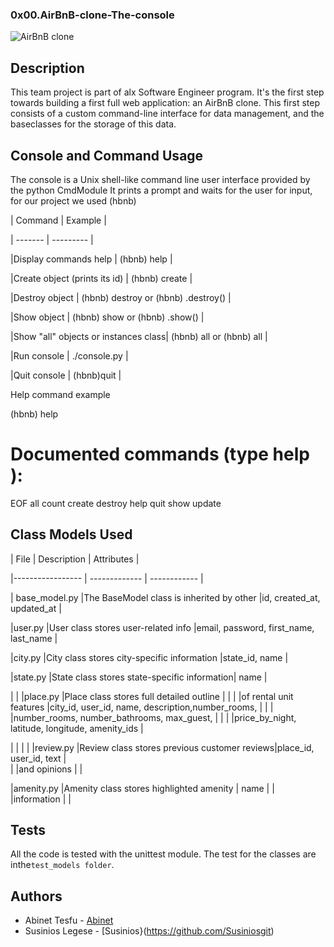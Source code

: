 ### 0x00.AirBnB-clone-The-console
![AirBnB clone](./C:\Users\insa\Desktop\airbnb.png)

## Description
 This team project is part of alx  Software Engineer program. It's the first step towards building a first full web application: an AirBnB clone.
 This first step consists of a custom command-line interface for data management, and the baseclasses for the storage of this data.

## Console and Command Usage
The console is a Unix shell-like command line user interface provided by the python CmdModule It prints a prompt and waits for the user for input, for our project we used (hbnb)

| Command | Example   |

| ------- | --------- |

|Display commands help                | (hbnb) help <command>                                                        |

|Create object (prints its id)	      | (hbnb) create <class>                                                        |

|Destroy object	                      | (hbnb) destroy <class> <id> or (hbnb) <class>.destroy(<id>)                  |

|Show object                          | (hbnb) show <class> <id> or (hbnb) <class>.show(<id>)                        |

|Show "all" objects or instances class|	(hbnb) all or (hbnb) all <class>                                             |

|Run console	                      | ./console.py                                                                 |

|Quit console                         | (hbnb)quit                                                                   |

Help command example


(hbnb) help

Documented commands (type help <topic>):
========================================
EOF  all  count  create  destroy  help  quit  show  update

## Class Models Used

|  File	            |  Description  |   Attributes  |

|-----------------  | ------------- | ------------  |

| base_model.py     |The BaseModel class is inherited by other |id, created_at, updated_at |

|user.py            |User class stores user-related info          |email, password, first_name, last_name |

|city.py	    |City class stores city-specific information  |state_id, name |

|state.py	    |State class stores state-specific information|	name                                            |

|                   |
|place.py	    |Place class stores full detailed outline     |                                                     |
|                   |of rental unit features	                  |city_id, user_id, name, description,number_rooms,    |
|                   |                                             |number_rooms, number_bathrooms, max_guest,           |
|                   |                                             |price_by_night, latitude, longitude, amenity_ids     |

|                   |                                             |                                                     |
|review.py          |Review class stores previous customer reviews|place_id, user_id, text                              |                  
|                   |and opinions                                 |                                                     |

|amenity.py         |Amenity class stores highlighted amenity     | name                                                |
|                   |information                                  |                                                     |

## Tests

All the code is tested with the unittest module. The test for the classes are inthe`test_models folder`.
## Authors
* Abinet Tesfu    - [Abinet](https://github.com/Abinet508)
* Susinios Legese - [Susinios}(https://github.com/Susiniosgit)
 

